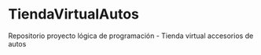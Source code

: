 # TiendaVirtualAutos
Repositorio proyecto lógica de programación - Tienda virtual accesorios de autos
